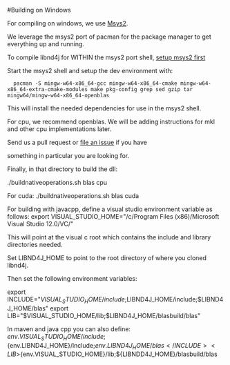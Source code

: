 #Building on Windows

For compiling on windows, we use [Msys2](https://msys2.github.io/). 

We leverage the msys2 port of pacman for the package manager to get everything up and running.

To compile libnd4j for WITHIN the msys2 port shell, [setup msys2 first](https://msys2.github.io/)

Start the msys2 shell and setup the dev environment with:
     
      pacman -S mingw-w64-x86_64-gcc mingw-w64-x86_64-cmake mingw-w64-x86_64-extra-cmake-modules make pkg-config grep sed gzip tar mingw64/mingw-w64-x86_64-openblas

This will install the needed dependencies for use in the msys2 shell.


For cpu, we recommend openblas. We will be adding instructions for mkl and other cpu implementations later.

Send us a pull request or [file an issue](https://github.com/deeplearning4j/libnd4j/issues) if you have

something in particular you are looking for.



Finally, in that directory to build the dll:

./buildnativeoperations.sh blas cpu

For cuda:
./buildnativeoperations.sh blas cuda


For building with javacpp, define a visual studio environment variable as follows:
export VISUAL_STUDIO_HOME="/c/Program Files (x86)/Microsoft Visual Studio 12.0/VC/"

This will point at the visual c root which contains the include and library directories needed.

Set LIBND4J_HOME to point to the root directory of where you cloned libnd4j.

Then set the following environment variables:

export INCLUDE="$VISUAL_STUDIO_HOME/include;$LIBND4J_HOME/include;$LIBND4J_HOME/blas"
export LIB="$VISUAL_STUDIO_HOME/lib;$LIBND4J_HOME/blasbuild/blas"

In maven and java cpp you can also define:
                                   <environmentVariables>
                                            <INCLUDE>${env.VISUAL_STUDIO_HOME}/include;${env.LIBND4J_HOME}/include;${env.LIBND4J_HOME}/blas</INCLUDE>
                                            <LIB>${env.VISUAL_STUDIO_HOME}/lib;${LIBNDD4J_HOME}/blasbuild/blas</LIB>
                                        </environmentVariables>

